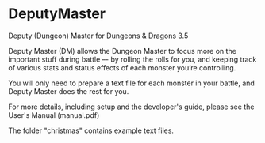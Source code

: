 # DeputyMaster
Deputy (Dungeon) Master for Dungeons &amp; Dragons 3.5

Deputy Master (DM) allows the Dungeon Master to focus more on the important stuff during battle –- by rolling the rolls for you, and keeping track of various stats and status effects of each monster you’re controlling. 

You will only need to prepare a text file for each monster in your battle, and Deputy Master does the rest for you.

For more details, including setup and the developer's guide, please see the User's Manual (manual.pdf)

The folder "christmas" contains example text files.
